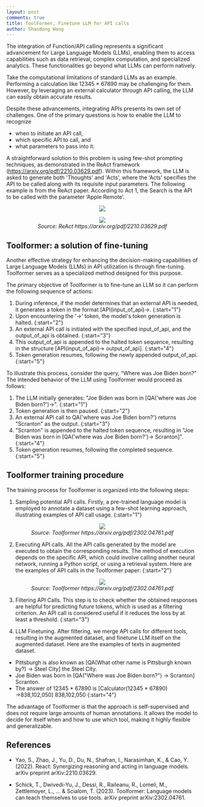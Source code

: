 ```yaml
---
layout: post
comments: true
title: ToolFormer, Finetune LLM for API calls
author: Shaodong Wang
---
```


The integration of Function/API calling represents a significant advancement for Large Language Models (LLMs), 
enabling them to access capabilities such as data retrieval, complex computation, and specialized analytics. 
These functionalities go beyond what LLMs can perform natively.

Take the computational limitations of standard LLMs as an example. 
Performing a calculation like 12345 * 67890 may be challenging for them. 
However, by leveraging an external calculator through API calling, the LLM can easily obtain accurate results.

Despite these advancements, integrating APIs presents its own set of challenges. One of the primary questions is how to enable the LLM to recognize 
- when to initiate an API call, 
- which specific API to call, and 
- what parameters to pass into it.

A straightforward solution to this problem is using few-shot prompting techniques, as demonstrated in the ReAct framework (https://arxiv.org/pdf/2210.03629.pdf). 
Within this framework, the LLM is asked to generate both 'Thoughts' and 'Acts', 
where the ‘Acts’ specifies the API to be called along with its requisite input parameters. 
The following example is from the ReAct paper. According to Act 1, the Search is the API to be called with the parameter ‘Apple Remote’. 

<figure align="center">
  <img src="{{ site.url }}{{ site.baseurl }}/assets/images/toolformer/ReAct1.png" >
</figure>

<figure align="center">
  <img src="{{ site.url }}{{ site.baseurl }}/assets/images/toolformer/ReAct2.png" >
  <figcaption><em>Source: ReAct https://arxiv.org/pdf/2210.03629.pdf </em></figcaption>
</figure>

## Toolformer: a solution of fine-tuning

Another effective strategy for enhancing the decision-making capabilities of Large Language Models (LLMs) in API utilization is through fine-tuning. 
Toolformer serves as a specialized method designed for this purpose.

The primary objective of Toolformer is to fine-tune an LLM so it can perform the following sequence of actions:
1.	During inference, if the model determines that an external API is needed, it generates a token in the format [API(input_of_api)->.
{:start="1"}
2.	Upon encountering the '->' token, the model's token generation is halted.
{:start="2"}
3.	An external API call is initiated with the specified input_of_api, and the output_of_api is obtained.
{:start="3"}
4.	This output_of_api is appended to the halted token sequence, resulting in the structure [API(input_of_api)-> output_of_api].
{:start="4"}
5.	Token generation resumes, following the newly appended output_of_api.
{:start="5"}

To illustrate this process, consider the query, "Where was Joe Biden born?" The intended behavior of the LLM using Toolformer would proceed as follows:
1. The LLM initially generates: "Joe Biden was born in [QA('where was Joe Biden born?')->".
{:start="1"}
2. Token generation is then paused.
{:start="2"}
3. An external API call to QA('where was Joe Biden born?') returns "Scranton" as the output.
{:start="3"}
4. "Scranton" is appended to the halted token sequence, resulting in "Joe Biden was born in [QA('where was Joe Biden born?')-> Scranton]".
{:start="4"}
5. Token generation resumes, following the completed sequence.
{:start="5"}

## Toolformer training procedure
The training process for Toolformer is organized into the following steps:
1. Sampling potential API calls. Firstly, a pre-trained language model is employed to annotate a dataset using a few-shot learning approach, illustrating examples of API call usage.
{:start="1"}

<figure align="center">
  <img src="{{ site.url }}{{ site.baseurl }}/assets/images/toolformer/Toolformer1.png" >
  <figcaption><em>Source: Toolformer https://arxiv.org/pdf/2302.04761.pdf </em></figcaption>
</figure>

2. Executing API calls. All the API calls generated by the model are executed to obtain the corresponding results. The method of execution depends on the specific API, which could involve calling another neural network, running a Python script, or using a retrieval system.
Here are the examples of API calls in the Toolformer paper:
{:start="2"}

<figure align="center">
  <img src="{{ site.url }}{{ site.baseurl }}/assets/images/toolformer/Toolformer2.png" >
  <figcaption><em>Source: Toolformer https://arxiv.org/pdf/2302.04761.pdf </em></figcaption>
</figure>

3. Filtering API Calls. This step is to check whether the obtained responses are helpful for predicting future tokens, which is used as a filtering criterion. An API call is considered useful if it reduces the loss by at least a threshold.
{:start="3"}

4. LLM Finetuning. After filtering, we merge API calls for different tools, resulting in the augmented dataset, and finetune LLM itself on the augmented dataset. Here are the examples of texts in augmented dataset. 
-	Pittsburgh is also known as [QA(What other name is Pittsburgh known by?) → Steel City] the Steel City.
-	Joe Biden was born in [QA("Where was Joe Biden born?") → Scranton] Scranton. 
-	The answer of 12345 * 67890 is [Calculator(12345 * 67890) →838,102,050] 838,102,050
{:start="4"}

The advantage of Toolformer is that the approach is self-supervised and does not require large amounts of human annotations. It allows the model to decide for itself when and how to use which tool, making it highly flexible and generalizable. 

## References
- Yao, S., Zhao, J., Yu, D., Du, N., Shafran, I., Narasimhan, K., & Cao, Y. (2022). React: Synergizing reasoning and acting in language models. arXiv preprint arXiv:2210.03629.

- Schick, T., Dwivedi-Yu, J., Dessì, R., Raileanu, R., Lomeli, M., Zettlemoyer, L., ... & Scialom, T. (2023). Toolformer: Language models can teach themselves to use tools. arXiv preprint arXiv:2302.04761.



